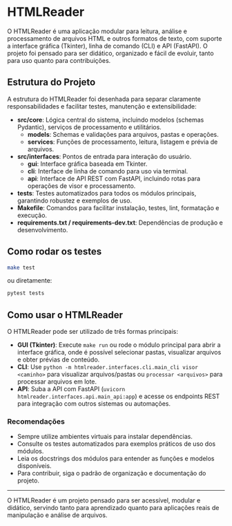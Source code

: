 # HTMLReader

O HTMLReader é uma aplicação modular para leitura, análise e processamento de arquivos HTML e outros formatos de texto, com suporte a interface gráfica (Tkinter), linha de comando (CLI) e API (FastAPI). O projeto foi pensado para ser didático, organizado e fácil de evoluir, tanto para uso quanto para contribuições.

## Estrutura do Projeto

A estrutura do HTMLReader foi desenhada para separar claramente responsabilidades e facilitar testes, manutenção e extensibilidade:

- **src/core**: Lógica central do sistema, incluindo modelos (schemas Pydantic), serviços de processamento e utilitários.
  - **models**: Schemas e validações para arquivos, pastas e operações.
  - **services**: Funções de processamento, leitura, listagem e prévia de arquivos.
- **src/interfaces**: Pontos de entrada para interação do usuário.
  - **gui**: Interface gráfica baseada em Tkinter.
  - **cli**: Interface de linha de comando para uso via terminal.
  - **api**: Interface de API REST com FastAPI, incluindo rotas para operações de visor e processamento.
- **tests**: Testes automatizados para todos os módulos principais, garantindo robustez e exemplos de uso.
- **Makefile**: Comandos para facilitar instalação, testes, lint, formatação e execução.
- **requirements.txt / requirements-dev.txt**: Dependências de produção e desenvolvimento.

## Como rodar os testes

```bash
make test
```

ou diretamente:

```bash
pytest tests
```

## Como usar o HTMLReader

O HTMLReader pode ser utilizado de três formas principais:

- **GUI (Tkinter)**: Execute `make run` ou rode o módulo principal para abrir a interface gráfica, onde é possível selecionar pastas, visualizar arquivos e obter prévias de conteúdo.
- **CLI**: Use `python -m htmlreader.interfaces.cli.main_cli visor <caminho>` para visualizar arquivos/pastas ou `processar <arquivos>` para processar arquivos em lote.
- **API**: Suba a API com FastAPI (`uvicorn htmlreader.interfaces.api.main_api:app`) e acesse os endpoints REST para integração com outros sistemas ou automações.

### Recomendações

- Sempre utilize ambientes virtuais para instalar dependências.
- Consulte os testes automatizados para exemplos práticos de uso dos módulos.
- Leia os docstrings dos módulos para entender as funções e modelos disponíveis.
- Para contribuir, siga o padrão de organização e documentação do projeto.

---

O HTMLReader é um projeto pensado para ser acessível, modular e didático, servindo tanto para aprendizado quanto para aplicações reais de manipulação e análise de arquivos.
